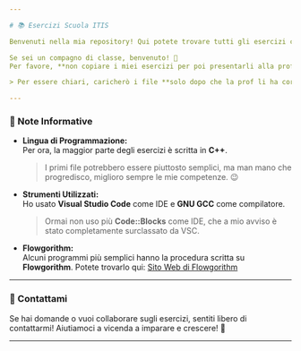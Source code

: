 ```yaml
---

# 📚 Esercizi Scuola ITIS

Benvenuti nella mia repository! Qui potete trovare tutti gli esercizi che ho completato durante il mio percorso scolastico all ITIS.

Se sei un compagno di classe, benvenuto! 👋  
Per favore, **non copiare i miei esercizi per poi presentarli alla prof**. 🙄

> Per essere chiari, caricherò i file **solo dopo che la prof li ha corretti**. 🤷‍♂️

---
```


### 📝 Note Informative

- **Lingua di Programmazione:**  
  Per ora, la maggior parte degli esercizi è scritta in **C++**.  
  > I primi file potrebbero essere piuttosto semplici, ma man mano che progredisco, miglioro sempre le mie competenze. 😉
  
- **Strumenti Utilizzati:**  
  Ho usato **Visual Studio Code** come IDE e **GNU GCC** come compilatore.  
  > Ormai non uso più **Code::Blocks** come IDE, che a mio avviso è stato completamente surclassato da VSC.

- **Flowgorithm:**  
  Alcuni programmi più semplici hanno la procedura scritta su **Flowgorithm**. Potete trovarlo qui: [Sito Web di Flowgorithm](http://www.flowgorithm.org/)

---

### 🔗 Contattami
Se hai domande o vuoi collaborare sugli esercizi, sentiti libero di contattarmi! Aiutiamoci a vicenda a imparare e crescere! 🌟

---
